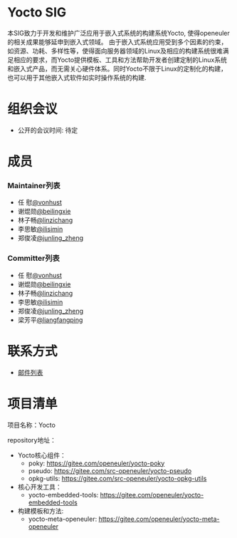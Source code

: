 # Yocto SIG


本SIG致力于开发和维护广泛应用于嵌入式系统的构建系统Yocto,  使得openeuler的相关成果能够延申到嵌入式领域。
由于嵌入式系统应用受到多个因素的约束，如资源、功耗、多样性等，使得面向服务器领域的Linux及相应的构建系统很难满足相应的要求，而Yocto提供模板、工具和方法帮助开发者创建定制的Linux系统和嵌入式产品，而无需关心硬件体系。同时Yocto不限于Linux的定制化的构建，也可以用于其他嵌入式软件如实时操作系统的构建.


# 组织会议

- 公开的会议时间: 待定


# 成员


### Maintainer列表

- 任  慰[@vonhust](https://gitee.com/vonhust)
- 谢焜勋[@beilingxie](https://gitee.com/beilingxie)
- 林子畅[@linzichang](https://gitee.com/linzichang)
- 李思敏[@ilisimin](https://gitee.com/ilisimin)
- 郑俊凌[@junling_zheng](https://gitee.com/junling_zheng)


### Committer列表

- 任  慰[@vonhust](https://gitee.com/vonhust)
- 谢焜勋[@beilingxie](https://gitee.com/beilingxie)
- 林子畅[@linzichang](https://gitee.com/linzichang)
- 李思敏[@ilisimin](https://gitee.com/ilisimin)
- 郑俊凌[@junling_zheng](https://gitee.com/junling_zheng)
- 梁芳平[@liangfangping](https://gitee.com/liangfangping)


# 联系方式

- [邮件列表](dev@openeuler.org)


# 项目清单

项目名称：Yocto

repository地址：

- Yocto核心组件：
  - poky: https://gitee.com/openeuler/yocto-poky
  - pseudo: https://gitee.com/src-openeuler/yocto-pseudo
  - opkg-utils: https://gitee.com/src-openeuler/yocto-opkg-utils
- 核心开发工具：
  - yocto-embedded-tools: https://gitee.com/openeuler/yocto-embedded-tools
- 构建模板和方法:
  - yocto-meta-openeuler: https://gitee.com/openeuler/yocto-meta-openeuler
